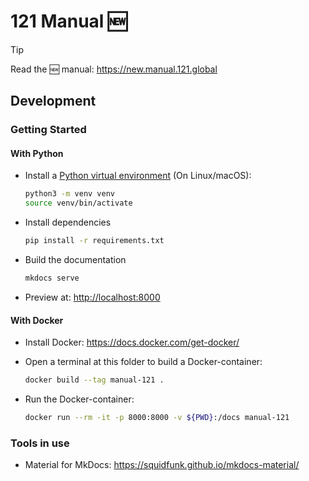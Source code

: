 # 121 Manual 🆕

> [!TIP]
> Read the 🆕 manual: <https://new.manual.121.global>

## Development

### Getting Started

#### With Python

- Install a [Python virtual environment](https://realpython.com/python-virtual-environments-a-primer/) (On Linux/macOS):

  ```sh
  python3 -m venv venv
  source venv/bin/activate
  ```

- Install dependencies

  ```sh
  pip install -r requirements.txt
  ```

- Build the documentation

  ```sh
  mkdocs serve
  ```

- Preview at: <http://localhost:8000>

#### With Docker

- Install Docker: <https://docs.docker.com/get-docker/>

- Open a terminal at this folder to build a Docker-container:

  ```sh
  docker build --tag manual-121 .
  ```

- Run the Docker-container:

  ```sh
  docker run --rm -it -p 8000:8000 -v ${PWD}:/docs manual-121
  ```

### Tools in use

- Material for MkDocs: <https://squidfunk.github.io/mkdocs-material/>
